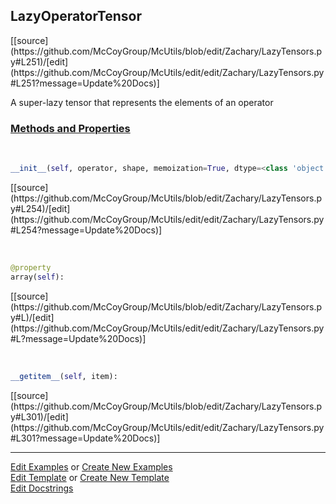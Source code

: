 ## <a id="McUtils.Zachary.LazyTensors.LazyOperatorTensor">LazyOperatorTensor</a> 
<div class="docs-source-link" markdown="1">
[[source](https://github.com/McCoyGroup/McUtils/blob/edit/Zachary/LazyTensors.py#L251)/[edit](https://github.com/McCoyGroup/McUtils/edit/edit/Zachary/LazyTensors.py#L251?message=Update%20Docs)]
</div>

A super-lazy tensor that represents the elements of an operator

<div class="collapsible-section">
 <div class="collapsible-section collapsible-section-header" markdown="1">
 
### <a class="collapse-link" data-toggle="collapse" href="#methods">Methods and Properties</a> <a class="float-right" data-toggle="collapse" href="#methods"><i class="fa fa-chevron-down"></i></a>

 </div>
 <div class="collapsible-section collapsible-section-body collapse" id="methods" markdown="1">

<a id="McUtils.Zachary.LazyTensors.LazyOperatorTensor.__init__" class="docs-object-method">&nbsp;</a> 
```python
__init__(self, operator, shape, memoization=True, dtype=<class 'object'>, fill=None): 
```
<div class="docs-source-link" markdown="1">
[[source](https://github.com/McCoyGroup/McUtils/blob/edit/Zachary/LazyTensors.py#L254)/[edit](https://github.com/McCoyGroup/McUtils/edit/edit/Zachary/LazyTensors.py#L254?message=Update%20Docs)]
</div>

<a id="McUtils.Zachary.LazyTensors.LazyOperatorTensor.array" class="docs-object-method">&nbsp;</a> 
```python
@property
array(self): 
```
<div class="docs-source-link" markdown="1">
[[source](https://github.com/McCoyGroup/McUtils/blob/edit/Zachary/LazyTensors.py#L)/[edit](https://github.com/McCoyGroup/McUtils/edit/edit/Zachary/LazyTensors.py#L?message=Update%20Docs)]
</div>

<a id="McUtils.Zachary.LazyTensors.LazyOperatorTensor.__getitem__" class="docs-object-method">&nbsp;</a> 
```python
__getitem__(self, item): 
```
<div class="docs-source-link" markdown="1">
[[source](https://github.com/McCoyGroup/McUtils/blob/edit/Zachary/LazyTensors.py#L301)/[edit](https://github.com/McCoyGroup/McUtils/edit/edit/Zachary/LazyTensors.py#L301?message=Update%20Docs)]
</div>

 </div>
</div>




___

[Edit Examples](https://github.com/McCoyGroup/McUtils/edit/gh-pages/ci/examples/McUtils/Zachary/LazyTensors/LazyOperatorTensor.md) or 
[Create New Examples](https://github.com/McCoyGroup/McUtils/new/gh-pages/?filename=ci/examples/McUtils/Zachary/LazyTensors/LazyOperatorTensor.md) <br/>
[Edit Template](https://github.com/McCoyGroup/McUtils/edit/gh-pages/ci/docs/McUtils/Zachary/LazyTensors/LazyOperatorTensor.md) or 
[Create New Template](https://github.com/McCoyGroup/McUtils/new/gh-pages/?filename=ci/docs/templates/McUtils/Zachary/LazyTensors/LazyOperatorTensor.md) <br/>
[Edit Docstrings](https://github.com/McCoyGroup/McUtils/edit/edit/Zachary/LazyTensors.py#L251?message=Update%20Docs)